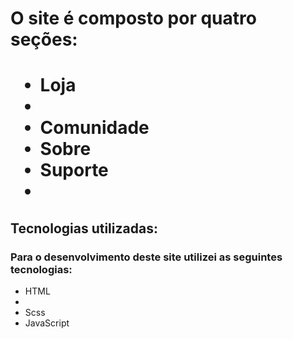 <h1>O site é composto por quatro seções:<h1>

<ul>
<li>Loja<li>
<li>Comunidade</li>
<li>Sobre</li>
<li>Suporte<li>
</ul>

<h2>Tecnologias utilizadas:</h2>
<h3>Para o desenvolvimento deste site utilizei as seguintes tecnologias:</h3>

<ul>
<li>HTML<li>
<li>Scss</li>
<li>JavaScript</li>
</ul>